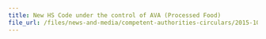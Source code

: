 ```yaml
---
title: New HS Code under the control of AVA (Processed Food)  
file_url: /files/news-and-media/competent-authorities-circulars/2015-10-01-CA.pdf
---
```

